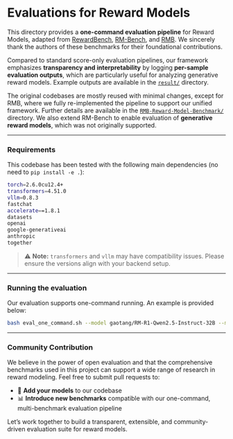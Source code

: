 # Evaluations for Reward Models

This directory provides a **one-command evaluation pipeline** for Reward Models, adapted from [RewardBench](https://github.com/allenai/reward-bench), [RM-Bench](https://github.com/THU-KEG/RM-Bench), and [RMB](https://github.com/Zhou-Zoey/RMB-Reward-Model-Benchmark). We sincerely thank the authors of these benchmarks for their foundational contributions.

Compared to standard score-only evaluation pipelines, our framework emphasizes **transparency and interpretability** by logging **per-sample evaluation outputs**, which are particularly useful for analyzing generative reward models. Example outputs are available in the [`result/`](result/) directory.

The original codebases are mostly reused with minimal changes, except for RMB, where we fully re-implemented the pipeline to support our unified framework. Further details are available in the [`RMB-Reward-Model-Benchmark/`](RMB-Reward-Model-Benchmark/) directory. We also extend RM-Bench to enable evaluation of **generative reward models**, which was not originally supported.


---

### Requirements

This codebase has been tested with the following main dependencies (no need to `pip install -e .`):

```bash
torch=2.6.0cu12.4+
transformers=4.51.0
vllm=0.8.3
fastchat
accelerate==1.8.1
datasets
openai
google-generativeai
anthropic
together
```

> ⚠️ **Note:** `transformers` and `vllm` may have compatibility issues. Please ensure the versions align with your backend setup.

--- 

### Running the evaluation

Our evaluation supports one-command running. An example is provided below:

```bash
bash eval_one_command.sh --model gaotang/RM-R1-Qwen2.5-Instruct-32B --model_save_name RM-R1-Qwen2.5-Instruct-32B --device 0,1,2,3 --vllm_gpu_util 0.90 --num_gpus 4
```
---

### Community Contribution

We believe in the power of open evaluation and that the comprehensive benchmarks used in this project can support a wide range of research in reward modeling. Feel free to submit pull requests to:

- 🚀 **Add your models** to our codebase
- 📊 **Introduce new benchmarks** compatible with our one-command, multi-benchmark evaluation pipeline

Let’s work together to build a transparent, extensible, and community-driven evaluation suite for reward models.